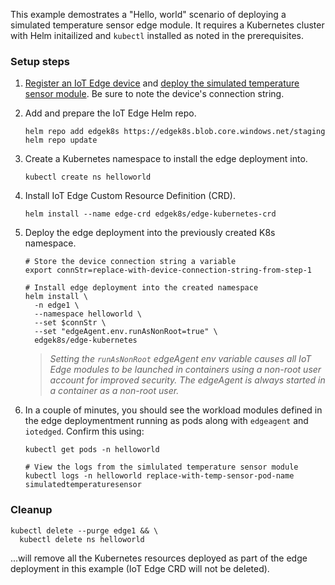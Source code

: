 This example demostrates a "Hello, world" scenario of deploying a simulated temperature sensor edge module. It requires a Kubernetes cluster with Helm initailized and `kubectl` installed as noted in the prerequisites.

### Setup steps

1. [Register an IoT Edge device](https://docs.microsoft.com/azure/iot-edge/quickstart-linux#register-an-iot-edge-device) and [deploy the simulated temperature sensor module](https://docs.microsoft.com/azure/iot-edge/quickstart-linux#deploy-a-module). Be sure to note the device's connection string.

1. Add and prepare the IoT Edge Helm repo.

    ```shell
    helm repo add edgek8s https://edgek8s.blob.core.windows.net/staging  
    helm repo update  
    ```


1. Create a Kubernetes namespace to install the edge deployment into.

    ```shell
    kubectl create ns helloworld
    ```

1. Install IoT Edge Custom Resource Definition (CRD).

    ```shell
    helm install --name edge-crd edgek8s/edge-kubernetes-crd  
    ```

1. Deploy the edge deployment into the previously created K8s namespace.

    ```shell
    # Store the device connection string a variable
    export connStr=replace-with-device-connection-string-from-step-1

    # Install edge deployment into the created namespace
    helm install \
      -n edge1 \
      --namespace helloworld \
      --set $connStr \
      --set "edgeAgent.env.runAsNonRoot=true" \
      edgek8s/edge-kubernetes
    ```

    >*Setting the `runAsNonRoot` edgeAgent env variable causes all IoT Edge modules to be launched in containers using a non-root user account for improved security. The edgeAgent is always started in a container as a non-root user.*

6. In a couple of minutes, you should see the workload modules defined in the edge deploymentment running as pods along with `edgeagent` and `iotedged`. Confirm this using:

    ```
    kubectl get pods -n helloworld

    # View the logs from the simlulated temperature sensor module
    kubectl logs -n helloworld replace-with-temp-sensor-pod-name simulatedtemperaturesensor
    ```

### Cleanup

```
kubectl delete --purge edge1 && \
  kubectl delete ns helloworld
 ```` 
 ...will remove all the  Kubernetes resources deployed as part of the edge deployment in this example (IoT Edge CRD will not be deleted).




